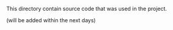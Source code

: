 This directory contain source code that was used in the project.

(will be added within the next days)
